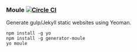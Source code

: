 ### Moule [![Circle CI](https://circleci.com/gh/kaishin/generator-moule.svg?style=svg)](https://circleci.com/gh/kaishin/generator-moule)

Generate gulp/Jekyll static websites using Yeoman.

```shell
npm install -g yo
npm install -g generator-moule
yo moule
```
